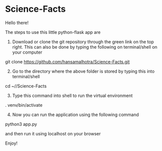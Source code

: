 # Science-Facts
Hello there! 

The steps to use this little python-flask app are

1. Download or clone the git repository through the green link on the top right. This can also be done by typing the following on terminal/shell on your computer

git clone https://github.com/hansamalhotra/Science-Facts.git 

2. Go to the directory where the above folder is stored by typing this into terminal/shell

cd ~/<Folder>/Science-Facts
  
3. Type this command into shell to run the virtual environment 

. venv/bin/activate

4. Now you can run the application using the following command

python3 app.py 

and then run it using localhost on your browser 

Enjoy! 
